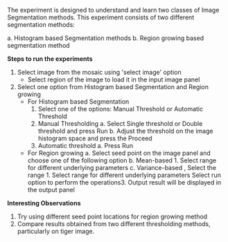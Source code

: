 The experiment is designed to understand and learn two classes of Image Segmentation methods. This experiment consists of two different segmentation methods:

a. Histogram based Segmentation methods
b. Region growing based segmentation method

**Steps to run the experiments**

1. Select image from the mosaic using 'select image' option
   - Select region of the image to load it in the input image panel
2. Select one option from Histogram based Segmentation and Region growing
   - For Histogram based Segmentation
     1. Select one of the options: Manual Threshold or Automatic Threshold
     2. Manual Thresholding
        a. Select Single threshold or Double threshold and press Run
        b. Adjust the threshold on the image histogram space and press the Proceed
     3. Automatic threshold
        a. Press Run
   - For Region growing
        a. Select seed point on the image panel and choose one of the following option
        b. Mean-based
           1. Select range for different underlying parameters
        c. Variance-based , Select the range
           1. Select range for different underlying parameters Select run option to perform the operations3. Output result will be displayed in the output panel

**Interesting Observations**

1. Try using different seed point locations for region growing method
2. Compare results obtained from two different thresholding methods, particularly on tiger image.
